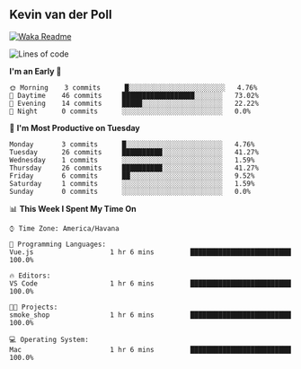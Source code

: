 ## Kevin van der Poll

[![Waka Readme](https://github.com/kaypon/kaypon/actions/workflows/main.yml/badge.svg)](https://github.com/kaypon/kaypon/actions/workflows/main.yml)


<!--START_SECTION:waka-->
![Lines of code](https://img.shields.io/badge/From%20Hello%20World%20I%27ve%20Written-77909%20lines%20of%20code-blue)

**I'm an Early 🐤** 

```text
🌞 Morning    3 commits      █░░░░░░░░░░░░░░░░░░░░░░░░   4.76% 
🌆 Daytime    46 commits     ██████████████████░░░░░░░   73.02% 
🌃 Evening    14 commits     █████░░░░░░░░░░░░░░░░░░░░   22.22% 
🌙 Night      0 commits      ░░░░░░░░░░░░░░░░░░░░░░░░░   0.0%

```
📅 **I'm Most Productive on Tuesday** 

```text
Monday       3 commits      █░░░░░░░░░░░░░░░░░░░░░░░░   4.76% 
Tuesday      26 commits     ██████████░░░░░░░░░░░░░░░   41.27% 
Wednesday    1 commits      ░░░░░░░░░░░░░░░░░░░░░░░░░   1.59% 
Thursday     26 commits     ██████████░░░░░░░░░░░░░░░   41.27% 
Friday       6 commits      ██░░░░░░░░░░░░░░░░░░░░░░░   9.52% 
Saturday     1 commits      ░░░░░░░░░░░░░░░░░░░░░░░░░   1.59% 
Sunday       0 commits      ░░░░░░░░░░░░░░░░░░░░░░░░░   0.0%

```


📊 **This Week I Spent My Time On** 

```text
⌚︎ Time Zone: America/Havana

💬 Programming Languages: 
Vue.js                   1 hr 6 mins         █████████████████████████   100.0%

🔥 Editors: 
VS Code                  1 hr 6 mins         █████████████████████████   100.0%

🐱‍💻 Projects: 
smoke_shop               1 hr 6 mins         █████████████████████████   100.0%

💻 Operating System: 
Mac                      1 hr 6 mins         █████████████████████████   100.0%

```


<!--END_SECTION:waka-->
